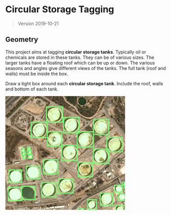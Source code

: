 # Circular Storage Tagging

> Version 2019-10-21

## Geometry

This project aims at tagging **circular storage tanks**. Typically oil or chemicals are stored in these tanks. They can be of various sizes. The larger tanks have a floating roof which can be up or down. The various seasons and angles give different views of the tanks. The full tank (roof and walls) must be inside the box.

Draw a tight box around each **circular storage tank**. Include the roof, walls and bottom of each tank.

![Circular Storage](resources/circular_storage/oil_storage_example.png)
